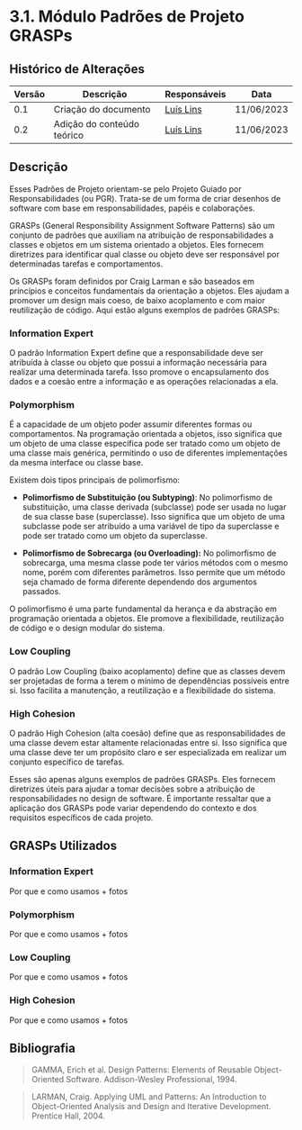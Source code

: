 # 3.1. Módulo Padrões de Projeto GRASPs

## Histórico de Alterações

| Versão | Descrição                           | Responsáveis                                 | Data       |
| ------ | ----------------------------------- | -------------------------------------------- | ---------- |
| 0.1    | Criação do documento | [Luís Lins](https://github.com/luisgaboardi) | 11/06/2023 |
| 0.2    | Adição do conteúdo teórico | [Luís Lins](https://github.com/luisgaboardi) | 11/06/2023 |

## Descrição
Esses Padrões de Projeto orientam-se pelo Projeto Guiado por Responsabilidades (ou PGR). Trata-se de um forma de criar desenhos de software com base em responsabilidades, papéis e colaborações.

GRASPs (General Responsibility Assignment Software Patterns) são um conjunto de padrões que auxiliam na atribuição de responsabilidades a classes e objetos em um sistema orientado a objetos. Eles fornecem diretrizes para identificar qual classe ou objeto deve ser responsável por determinadas tarefas e comportamentos.

Os GRASPs foram definidos por Craig Larman e são baseados em princípios e conceitos fundamentais da orientação a objetos. Eles ajudam a promover um design mais coeso, de baixo acoplamento e com maior reutilização de código. Aqui estão alguns exemplos de padrões GRASPs:

### Information Expert
O padrão Information Expert define que a responsabilidade deve ser atribuída à classe ou objeto que possui a informação necessária para realizar uma determinada tarefa. Isso promove o encapsulamento dos dados e a coesão entre a informação e as operações relacionadas a ela.

### Polymorphism
É a capacidade de um objeto poder assumir diferentes formas ou comportamentos. Na programação orientada a objetos, isso significa que um objeto de uma classe específica pode ser tratado como um objeto de uma classe mais genérica, permitindo o uso de diferentes implementações da mesma interface ou classe base.

Existem dois tipos principais de polimorfismo:

* **Polimorfismo de Substituição (ou Subtyping)**:
No polimorfismo de substituição, uma classe derivada (subclasse) pode ser usada no lugar de sua classe base (superclasse). Isso significa que um objeto de uma subclasse pode ser atribuído a uma variável de tipo da superclasse e pode ser tratado como um objeto da superclasse.

* **Polimorfismo de Sobrecarga (ou Overloading):**
No polimorfismo de sobrecarga, uma mesma classe pode ter vários métodos com o mesmo nome, porém com diferentes parâmetros. Isso permite que um método seja chamado de forma diferente dependendo dos argumentos passados.

O polimorfismo é uma parte fundamental da herança e da abstração em programação orientada a objetos. Ele promove a flexibilidade, reutilização de código e o design modular do sistema.

### Low Coupling
O padrão Low Coupling (baixo acoplamento) define que as classes devem ser projetadas de forma a terem o mínimo de dependências possíveis entre si. Isso facilita a manutenção, a reutilização e a flexibilidade do sistema.

### High Cohesion
O padrão High Cohesion (alta coesão) define que as responsabilidades de uma classe devem estar altamente relacionadas entre si. Isso significa que uma classe deve ter um propósito claro e ser especializada em realizar um conjunto específico de tarefas.

Esses são apenas alguns exemplos de padrões GRASPs. Eles fornecem diretrizes úteis para ajudar a tomar decisões sobre a atribuição de responsabilidades no design de software. É importante ressaltar que a aplicação dos GRASPs pode variar dependendo do contexto e dos requisitos específicos de cada projeto.

## GRASPs Utilizados

### Information Expert
Por que e como usamos + fotos

### Polymorphism
Por que e como usamos + fotos

### Low Coupling
Por que e como usamos + fotos

### High Cohesion
Por que e como usamos + fotos

## Bibliografia
> GAMMA, Erich et al. Design Patterns: Elements of Reusable Object-Oriented Software. Addison-Wesley Professional, 1994.

> LARMAN, Craig. Applying UML and Patterns: An Introduction to Object-Oriented Analysis and Design and Iterative Development. Prentice Hall, 2004.
